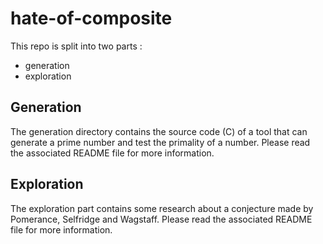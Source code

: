 # hate-of-composite

This repo is split into two parts :
 - generation
 - exploration

## Generation
The generation directory contains the source code (C) of a tool that can generate a prime number and test the primality of a number.
Please read the associated README file for more information.

## Exploration
The exploration part contains some research about a conjecture made by Pomerance, Selfridge and Wagstaff.
Please read the associated README file for more information.

